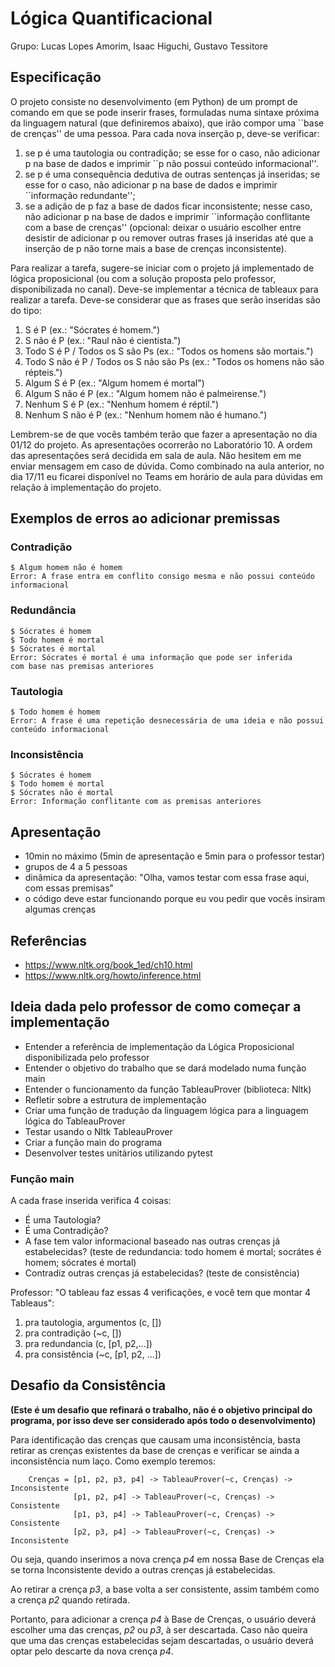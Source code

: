 # Lógica Quantificacional

Grupo: Lucas Lopes Amorim, Isaac Higuchi, Gustavo Tessitore

## Especificação

O projeto consiste no desenvolvimento (em Python) de um prompt de comando em que se pode inserir frases, formuladas numa sintaxe próxima da linguagem natural (que definiremos abaixo), que irão compor uma ``base de crenças'' de uma pessoa. Para cada nova inserção p, deve-se verificar:

1. se p é uma tautologia ou contradição; se esse for o caso, não adicionar p na base de dados e imprimir ``p não possui conteúdo informacional''.
2. se p é uma consequência dedutiva de outras sentenças já inseridas; se esse for o caso, não adicionar p na base de dados e imprimir ``informação redundante'';
3. se a adição de p faz a base de dados ficar inconsistente; nesse caso, não adicionar p na base de dados e imprimir ``informação conflitante com a base de crenças'' (opcional: deixar o usuário escolher entre desistir de adicionar p ou remover outras frases já inseridas até que a inserção de p não torne mais a base de crenças inconsistente).

Para realizar a tarefa, sugere-se iniciar com o projeto já implementado de lógica proposicional (ou com a solução proposta pelo professor, disponibilizada no canal). Deve-se implementar a técnica de tableaux para realizar a tarefa. Deve-se considerar que as frases que serão inseridas são do tipo:

1. S é P (ex.: "Sócrates é homem.")
2. S não é P (ex.: "Raul não é cientista.")
3. Todo S é P / Todos os S são Ps (ex.: "Todos os homens são mortais.")
4. Todo S não é P / Todos os S não são Ps (ex.: "Todos os homens não são répteis.")
5. Algum S é P (ex.: "Algum homem é mortal")
6. Algum S não é P (ex.: "Algum homem não é palmeirense.")
7. Nenhum S é P (ex.: "Nenhum homem é réptil.")
8. Nenhum S não é P (ex.: "Nenhum homem não é humano.")

Lembrem-se de que vocês também terão que fazer a apresentação no dia 01/12 do projeto. As apresentações ocorrerão no Laboratório 10. A ordem das apresentações será decidida em sala de aula. Não hesitem em me enviar mensagem em caso de dúvida. Como combinado na aula anterior, no dia 17/11 eu ficarei disponível no Teams em horário de aula para dúvidas em relação à implementação do projeto.

## Exemplos de erros ao adicionar premissas

### Contradição

```
$ Algum homem não é homem
Error: A frase entra em conflito consigo mesma e não possui conteúdo informacional
```

### Redundância

```
$ Sócrates é homem
$ Todo homem é mortal
$ Sócrates é mortal
Error: Sócrates é mortal é uma informação que pode ser inferida
com base nas premisas anteriores
```

### Tautologia

````
$ Todo homem é homem
Error: A frase é uma repetição desnecessária de uma ideia e não possui conteúdo informacional
````

### Inconsistência

```
$ Sócrates é homem
$ Todo homem é mortal
$ Sócrates não é mortal
Error: Informação conflitante com as premisas anteriores
```

## Apresentação

- 10min no máximo (5min de apresentação e 5min para o professor testar)
- grupos de 4 a 5 pessoas
- dinâmica da apresentação: "Olha, vamos testar com essa frase aqui, com essas premisas"
- o código deve estar funcionando porque eu vou pedir que vocês insiram algumas crenças


## Referências

- https://www.nltk.org/book_1ed/ch10.html
- https://www.nltk.org/howto/inference.html

## Ideia dada pelo professor de como começar a implementação
- Entender a referência de implementação da Lógica Proposicional disponibilizada pelo professor
- Entender o objetivo do trabalho que se dará modelado numa função main
- Entender o funcionamento da função TableauProver (biblioteca: Nltk)
- Refletir sobre a estrutura de implementação
- Criar uma função de tradução da linguagem lógica para a linguagem lógica do TableauProver
- Testar usando o Nltk TableauProver
- Criar a função main do programa
- Desenvolver testes unitários utilizando pytest

### Função main

A cada frase inserida verifica 4 coisas:
- É uma Tautologia?
- É uma Contradição?
- A fase tem valor informacional baseado nas outras crenças já estabelecidas? (teste de redundancia: todo homem é mortal; socrátes é homem; sócrates é mortal)
- Contradiz outras crenças já estabelecidas? (teste de consistência)

Professor: "O tableau faz essas 4 verificações, e você tem que montar 4 Tableaus":

1) pra tautologia, argumentos (c, [])
2) pra contradição (~c, [])
3) pra redundancia (c, [p1, p2,...])
4) pra consistência (~c, [p1, p2, ...])

## Desafio da Consistência
**(Este é um desafio que refinará o trabalho, não é o objetivo principal do programa, por isso deve ser considerado após todo o desenvolvimento)**

Para identificação das crenças que causam uma inconsistência, basta retirar as crenças existentes da base de crenças e verificar se ainda a inconsistência num laço. Como exemplo teremos:

```
    Crenças = [p1, p2, p3, p4] -> TableauProver(~c, Crenças) -> Inconsistente
              [p1, p2, p4] -> TableauProver(~c, Crenças) -> Consistente
              [p1, p3, p4] -> TableauProver(~c, Crenças) -> Consistente
              [p2, p3, p4] -> TableauProver(~c, Crenças) -> Inconsistente
```

Ou seja, quando inserimos a nova crença *p4* em nossa Base de Crenças ela se torna Inconsistente devido a outras crenças já estabelecidas.

Ao retirar a crença *p3*, a base volta a ser consistente, assim também como a crença *p2* quando retirada.

Portanto, para adicionar a crença *p4* à Base de Crenças, o usuário deverá escolher uma das crenças, *p2* ou *p3*, à ser descartada. Caso não queira que uma das crenças estabelecidas sejam descartadas, o usuário deverá optar pelo descarte da nova crença *p4*.